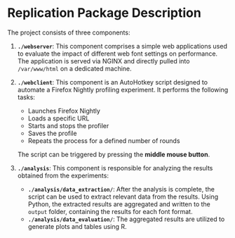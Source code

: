 # Replication Package Description

The project consists of three components:

1. **`./webserver`**: This component comprises a simple web applications used to evaluate the impact of different web
   font settings on performance. The application is served via NGINX and directly pulled into `/var/www/html` on a
   dedicated machine.


2. **`./webclient`**: This component is an AutoHotkey script designed to automate a Firefox Nightly profiling
   experiment. It performs the following tasks:

   - Launches Firefox Nightly
   - Loads a specific URL
   - Starts and stops the profiler
   - Saves the profile
   - Repeats the process for a defined number of rounds
   
   The script can be triggered by pressing the **middle mouse button**.


3. **`./analysis`**: This component is responsible for analyzing the results obtained from the experiments:
   - **`./analysis/data_extraction/`**: After the analysis is complete, the script can be used to extract relevant data
     from the results. Using Python, the extracted results are aggregated and written to the `output` folder, containing
     the results for each font format.
   - **`./analysis/data_evaluation/`**: The aggregated results are utilized to generate plots and tables using R.
 